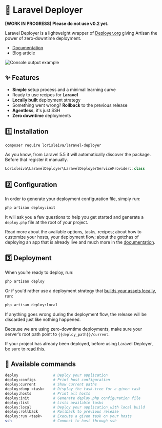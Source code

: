 # 🚀 Laravel Deployer

**[WORK IN PROGRESS] Please do not use v0.2 yet.**

Laravel Deployer is a lightweight wrapper of [Deployer.org](https://github.com/deployphp/deployer) giving Artisan the power of zero-downtime deployment.

* [Documentation](docs/README.md)
* [Blog article](http://lorisleiva.com/zero-downtime-deployment)

![Console output example](https://user-images.githubusercontent.com/3642397/37216796-04ac518e-23bc-11e8-8f6b-58ef22e4d747.png)

## ✨ Features
* **Simple** setup process and a minimal learning curve
* Ready to use recipes for **Laravel**
* **Locally built** deployment strategy
* Something went wrong? **Rollback** to the previous release
* **Agentless**, it's just SSH
* **Zero downtime** deployments

## 1️⃣ Installation

```bash
composer require lorisleiva/laravel-deployer
```

As you know, from Laravel 5.5 it will automatically discover the package. Before that register it manually.

```php
Lorisleiva\LaravelDeployer\LaravelDeployerServiceProvider::class
```

## 2️⃣ Configuration
In order to generate your deployment configuration file, simply run:

```bash
php artisan deploy:init
```

It will ask you a few questions to help you get started and generate a `deploy.php` file at the root of your project.

Read more about the available options, tasks, recipes; about how to customize your hosts, your deployment flow; about the gotchas of deploying an app that is already live and much more in the [documentation](docs).

## 3️⃣ Deployment
When you’re ready to deploy, run:

```bash
php artisan deploy
```

Or if you'd rather use a deployment strategy that [builds your assets locally](docs/how-to-deploy-local.md), run:

```bash
php artisan deploy:local
```

If anything goes wrong during the deployment flow, the release will be discarded just like nothing happened.

Because we are using zero-downtime deployments, make sure your server’s root path point to `{{deploy_path}}/current`.

If your project has already been deployed, before using Laravel Deployer, be sure to [read this](docs/first-deploy.md).

## 📜 Available commands

```bash
deploy                # Deploy your application
deploy:configs        # Print host configuration
deploy:current        # Show current paths
deploy:dump <task>    # Display the task-tree for a given task
deploy:hosts          # Print all hosts
deploy:init           # Generate deploy.php configuration file
deploy:list           # Lists available tasks
deploy:local          # Deploy your application with local build
deploy:rollback       # Rollback to previous release
deploy:run <task>     # Execute a given task on your hosts
ssh                   # Connect to host through ssh
```
